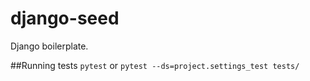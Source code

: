 # django-seed
Django boilerplate.

##Running tests
`pytest` or `pytest --ds=project.settings_test tests/`